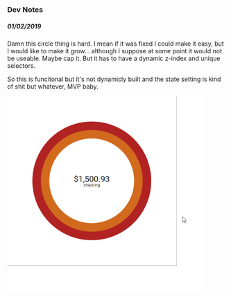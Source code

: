 ### Dev Notes

##### 01/02/2019
Damn this circle thing is hard. I mean if it was fixed I could make it easy, but I would like to make it grow... although I suppose at some point it would not be useable. Maybe cap it. But it has to have a dynamic z-index and unique selectors.

So this is funcitonal but it's not dynamicly built and the state setting is kind of shit but whatever, MVP baby.

<img src="./progress-gifs/local-money-working-hover-interface-not-dynamic.gif" width="450px" height="auto" alt="initial hover interface" />